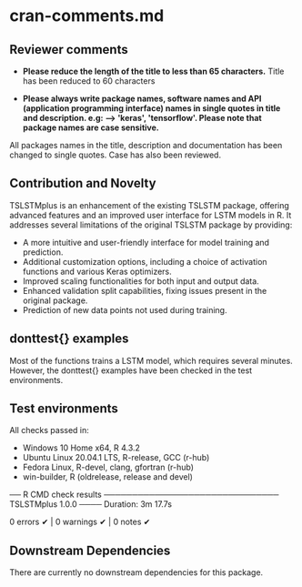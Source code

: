 # cran-comments.md

## Reviewer comments

- **Please reduce the length of the title to less than 65 characters.**
Title has been reduced to 60 characters

- **Please always write package names, software names and API (application programming interface) names in single quotes in title and description. e.g: --> 'keras', 'tensorflow'. Please note that package names are case sensitive.**

All packages names in the title, description and documentation has been changed to single quotes. Case has also been reviewed.

## Contribution and Novelty
TSLSTMplus is an enhancement of the existing TSLSTM package, offering advanced features and an improved user interface for LSTM models in R. It addresses several limitations of the original TSLSTM package by providing:

- A more intuitive and user-friendly interface for model training and prediction.
- Additional customization options, including a choice of activation functions and various Keras optimizers.
- Improved scaling functionalities for both input and output data.
- Enhanced validation split capabilities, fixing issues present in the original package.
- Prediction of new data points not used during training.

## donttest{} examples

Most of the functions trains a LSTM model, which requires several minutes. 
However, the donttest{} examples have been checked in the test environments.

## Test environments
All checks passed in:
* Windows 10 Home x64, R 4.3.2
* Ubuntu Linux 20.04.1 LTS, R-release, GCC (r-hub)
* Fedora Linux, R-devel, clang, gfortran (r-hub)
* win-builder, R (oldrelease, release and devel)

── R CMD check results ─────────────────────────────── TSLSTMplus 1.0.0 ────
Duration: 3m 17.7s

0 errors ✔ | 0 warnings ✔ | 0 notes ✔ 


## Downstream Dependencies
There are currently no downstream dependencies for this package.
